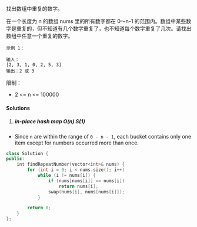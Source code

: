 找出数组中重复的数字。


在一个长度为 n 的数组 nums 里的所有数字都在 0～n-1 的范围内。数组中某些数字是重复的，但不知道有几个数字重复了，也不知道每个数字重复了几次。请找出数组中任意一个重复的数字。

```
示例 1：

输入：
[2, 3, 1, 0, 2, 5, 3]
输出：2 或 3 
```

 

限制：

- 2 <= n <= 100000


#### Solutions

1. ##### in-place hash map O(n) S(1)

- Since `n` are within the range of `0 - n - 1`, each bucket contains only one item except for numbers occurred more than once.

```c++
class Solution {
public:
    int findRepeatNumber(vector<int>& nums) {
        for (int i = 0; i < nums.size(); i++)
            while (i != nums[i]) {
                if (nums[nums[i]] == nums[i])
                    return nums[i];
                swap(nums[i], nums[nums[i]]);
            }

        return 0;
    }
};
```
